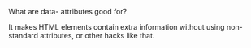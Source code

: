 What are data- attributes good for?

It makes HTML elements contain extra information without using non-standard attributes, or other hacks like that.